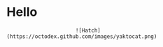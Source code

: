 #                                                           Hello

                          ![Hatch](https://octodex.github.com/images/yaktocat.png)
